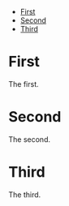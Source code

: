 * [First](test_markdownviewer.md#first)
* [Second](#second)
* [Third](./test_markdownviewer.md#third)

# First

The first.

# Second

The second.

# Third

The third.
